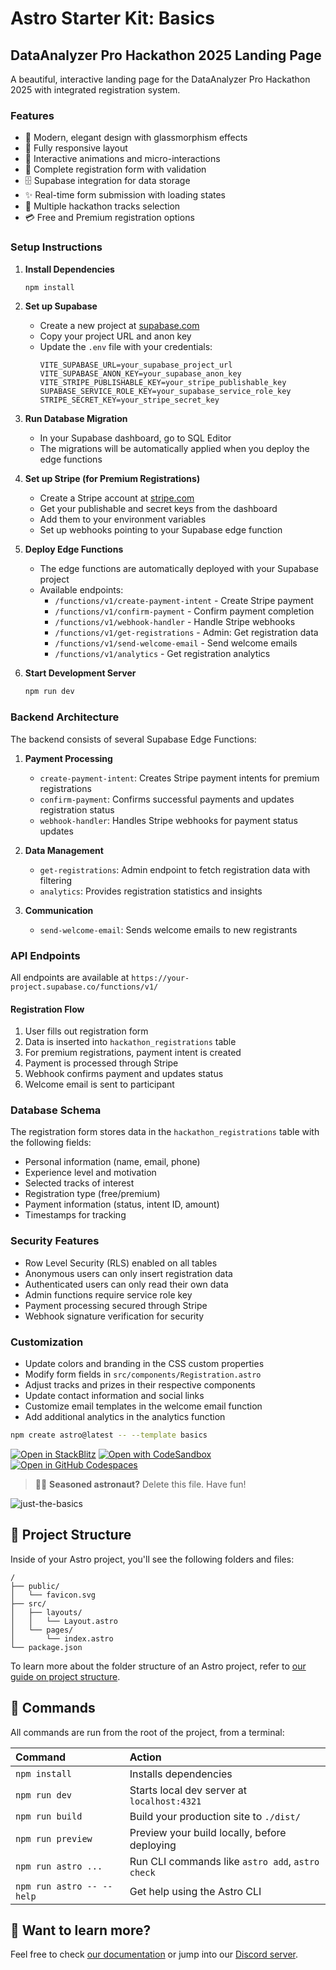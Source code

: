 # Astro Starter Kit: Basics

## DataAnalyzer Pro Hackathon 2025 Landing Page

A beautiful, interactive landing page for the DataAnalyzer Pro Hackathon 2025 with integrated registration system.

### Features

- 🎨 Modern, elegant design with glassmorphism effects
- 📱 Fully responsive layout
- 🚀 Interactive animations and micro-interactions
- 📝 Complete registration form with validation
- 🗄️ Supabase integration for data storage
- ✨ Real-time form submission with loading states
- 🎯 Multiple hackathon tracks selection
- 💳 Free and Premium registration options

### Setup Instructions

1. **Install Dependencies**
   ```sh
   npm install
   ```

2. **Set up Supabase**
   - Create a new project at [supabase.com](https://supabase.com)
   - Copy your project URL and anon key
   - Update the `.env` file with your credentials:
     ```
     VITE_SUPABASE_URL=your_supabase_project_url
     VITE_SUPABASE_ANON_KEY=your_supabase_anon_key
     VITE_STRIPE_PUBLISHABLE_KEY=your_stripe_publishable_key
     SUPABASE_SERVICE_ROLE_KEY=your_supabase_service_role_key
     STRIPE_SECRET_KEY=your_stripe_secret_key
     ```

3. **Run Database Migration**
   - In your Supabase dashboard, go to SQL Editor
   - The migrations will be automatically applied when you deploy the edge functions

4. **Set up Stripe (for Premium Registrations)**
   - Create a Stripe account at [stripe.com](https://stripe.com)
   - Get your publishable and secret keys from the dashboard
   - Add them to your environment variables
   - Set up webhooks pointing to your Supabase edge function

5. **Deploy Edge Functions**
   - The edge functions are automatically deployed with your Supabase project
   - Available endpoints:
     - `/functions/v1/create-payment-intent` - Create Stripe payment
     - `/functions/v1/confirm-payment` - Confirm payment completion
     - `/functions/v1/webhook-handler` - Handle Stripe webhooks
     - `/functions/v1/get-registrations` - Admin: Get registration data
     - `/functions/v1/send-welcome-email` - Send welcome emails
     - `/functions/v1/analytics` - Get registration analytics
6. **Start Development Server**
   ```sh
   npm run dev
   ```

### Backend Architecture

The backend consists of several Supabase Edge Functions:

1. **Payment Processing**
   - `create-payment-intent`: Creates Stripe payment intents for premium registrations
   - `confirm-payment`: Confirms successful payments and updates registration status
   - `webhook-handler`: Handles Stripe webhooks for payment status updates

2. **Data Management**
   - `get-registrations`: Admin endpoint to fetch registration data with filtering
   - `analytics`: Provides registration statistics and insights

3. **Communication**
   - `send-welcome-email`: Sends welcome emails to new registrants

### API Endpoints

All endpoints are available at `https://your-project.supabase.co/functions/v1/`

#### Registration Flow
1. User fills out registration form
2. Data is inserted into `hackathon_registrations` table
3. For premium registrations, payment intent is created
4. Payment is processed through Stripe
5. Webhook confirms payment and updates status
6. Welcome email is sent to participant

### Database Schema

The registration form stores data in the `hackathon_registrations` table with the following fields:
- Personal information (name, email, phone)
- Experience level and motivation
- Selected tracks of interest
- Registration type (free/premium)
- Payment information (status, intent ID, amount)
- Timestamps for tracking

### Security Features

- Row Level Security (RLS) enabled on all tables
- Anonymous users can only insert registration data
- Authenticated users can only read their own data
- Admin functions require service role key
- Payment processing secured through Stripe
- Webhook signature verification for security

### Customization

- Update colors and branding in the CSS custom properties
- Modify form fields in `src/components/Registration.astro`
- Adjust tracks and prizes in their respective components
- Update contact information and social links
- Customize email templates in the welcome email function
- Add additional analytics in the analytics function

```sh
npm create astro@latest -- --template basics
```

[![Open in StackBlitz](https://developer.stackblitz.com/img/open_in_stackblitz.svg)](https://stackblitz.com/github/withastro/astro/tree/latest/examples/basics)
[![Open with CodeSandbox](https://assets.codesandbox.io/github/button-edit-lime.svg)](https://codesandbox.io/p/sandbox/github/withastro/astro/tree/latest/examples/basics)
[![Open in GitHub Codespaces](https://github.com/codespaces/badge.svg)](https://codespaces.new/withastro/astro?devcontainer_path=.devcontainer/basics/devcontainer.json)

> 🧑‍🚀 **Seasoned astronaut?** Delete this file. Have fun!

![just-the-basics](https://github.com/withastro/astro/assets/2244813/a0a5533c-a856-4198-8470-2d67b1d7c554)

## 🚀 Project Structure

Inside of your Astro project, you'll see the following folders and files:

```text
/
├── public/
│   └── favicon.svg
├── src/
│   ├── layouts/
│   │   └── Layout.astro
│   └── pages/
│       └── index.astro
└── package.json
```

To learn more about the folder structure of an Astro project, refer to [our guide on project structure](https://docs.astro.build/en/basics/project-structure/).

## 🧞 Commands

All commands are run from the root of the project, from a terminal:

| Command                   | Action                                           |
| :------------------------ | :----------------------------------------------- |
| `npm install`             | Installs dependencies                            |
| `npm run dev`             | Starts local dev server at `localhost:4321`      |
| `npm run build`           | Build your production site to `./dist/`          |
| `npm run preview`         | Preview your build locally, before deploying     |
| `npm run astro ...`       | Run CLI commands like `astro add`, `astro check` |
| `npm run astro -- --help` | Get help using the Astro CLI                     |

## 👀 Want to learn more?

Feel free to check [our documentation](https://docs.astro.build) or jump into our [Discord server](https://astro.build/chat).
